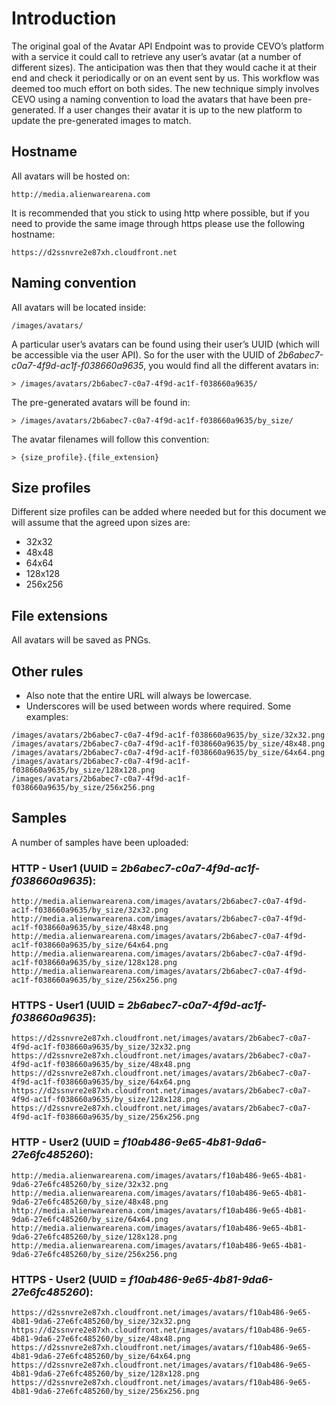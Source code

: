 # Introduction
The original goal of the Avatar API Endpoint was to provide CEVO’s platform with a service it could call to retrieve any user’s avatar (at a number of different sizes).  The anticipation was then that they would cache it at their end and check it periodically or on an event sent by us.  This workflow was deemed too much effort on both sides.  The new technique simply involves CEVO using a naming convention to load the avatars that have been pre-generated.  If a user changes their avatar it is up to the new platform to update the pre-generated images to match.
## Hostname
All avatars will be hosted on:
```
http://media.alienwarearena.com
```
It is recommended that you stick to using http where possible, but if you need to provide the same image through https please use the following hostname:
```
https://d2ssnvre2e87xh.cloudfront.net
```
## Naming convention
All avatars will be located inside:
```
/images/avatars/
```
A particular user’s avatars can be found using their user’s UUID (which will be accessible via the user API).  So for the user with the UUID of *2b6abec7-c0a7-4f9d-ac1f-f038660a9635*, you would find all the different avatars in:
```
> /images/avatars/2b6abec7-c0a7-4f9d-ac1f-f038660a9635/
```
The pre-generated avatars will be found in:
```
> /images/avatars/2b6abec7-c0a7-4f9d-ac1f-f038660a9635/by_size/
```
The avatar filenames will follow this convention:
```
> {size_profile}.{file_extension}
```
## Size profiles
Different size profiles can be added where needed but for this document we will assume that the agreed upon sizes are:
- 32x32
- 48x48
- 64x64
- 128x128
- 256x256
## File extensions
All avatars will be saved as PNGs.
## Other rules
- Also note that the entire URL will always be lowercase.
- Underscores will be used between words where required.
Some examples:
```
/images/avatars/2b6abec7-c0a7-4f9d-ac1f-f038660a9635/by_size/32x32.png
/images/avatars/2b6abec7-c0a7-4f9d-ac1f-f038660a9635/by_size/48x48.png
/images/avatars/2b6abec7-c0a7-4f9d-ac1f-f038660a9635/by_size/64x64.png
/images/avatars/2b6abec7-c0a7-4f9d-ac1f-f038660a9635/by_size/128x128.png
/images/avatars/2b6abec7-c0a7-4f9d-ac1f-f038660a9635/by_size/256x256.png
```
## Samples
A number of samples have been uploaded:
### HTTP - User1 (UUID = *2b6abec7-c0a7-4f9d-ac1f-f038660a9635*):
```
http://media.alienwarearena.com/images/avatars/2b6abec7-c0a7-4f9d-ac1f-f038660a9635/by_size/32x32.png
http://media.alienwarearena.com/images/avatars/2b6abec7-c0a7-4f9d-ac1f-f038660a9635/by_size/48x48.png
http://media.alienwarearena.com/images/avatars/2b6abec7-c0a7-4f9d-ac1f-f038660a9635/by_size/64x64.png
http://media.alienwarearena.com/images/avatars/2b6abec7-c0a7-4f9d-ac1f-f038660a9635/by_size/128x128.png
http://media.alienwarearena.com/images/avatars/2b6abec7-c0a7-4f9d-ac1f-f038660a9635/by_size/256x256.png
```
### HTTPS - User1 (UUID = *2b6abec7-c0a7-4f9d-ac1f-f038660a9635*):
```
https://d2ssnvre2e87xh.cloudfront.net/images/avatars/2b6abec7-c0a7-4f9d-ac1f-f038660a9635/by_size/32x32.png
https://d2ssnvre2e87xh.cloudfront.net/images/avatars/2b6abec7-c0a7-4f9d-ac1f-f038660a9635/by_size/48x48.png 
https://d2ssnvre2e87xh.cloudfront.net/images/avatars/2b6abec7-c0a7-4f9d-ac1f-f038660a9635/by_size/64x64.png 
https://d2ssnvre2e87xh.cloudfront.net/images/avatars/2b6abec7-c0a7-4f9d-ac1f-f038660a9635/by_size/128x128.png 
https://d2ssnvre2e87xh.cloudfront.net/images/avatars/2b6abec7-c0a7-4f9d-ac1f-f038660a9635/by_size/256x256.png
```
### HTTP - User2 (UUID = *f10ab486-9e65-4b81-9da6-27e6fc485260*):
```
http://media.alienwarearena.com/images/avatars/f10ab486-9e65-4b81-9da6-27e6fc485260/by_size/32x32.png
http://media.alienwarearena.com/images/avatars/f10ab486-9e65-4b81-9da6-27e6fc485260/by_size/48x48.png
http://media.alienwarearena.com/images/avatars/f10ab486-9e65-4b81-9da6-27e6fc485260/by_size/64x64.png
http://media.alienwarearena.com/images/avatars/f10ab486-9e65-4b81-9da6-27e6fc485260/by_size/128x128.png
http://media.alienwarearena.com/images/avatars/f10ab486-9e65-4b81-9da6-27e6fc485260/by_size/256x256.png
```
### HTTPS - User2 (UUID = *f10ab486-9e65-4b81-9da6-27e6fc485260*):
```
https://d2ssnvre2e87xh.cloudfront.net/images/avatars/f10ab486-9e65-4b81-9da6-27e6fc485260/by_size/32x32.png
https://d2ssnvre2e87xh.cloudfront.net/images/avatars/f10ab486-9e65-4b81-9da6-27e6fc485260/by_size/48x48.png
https://d2ssnvre2e87xh.cloudfront.net/images/avatars/f10ab486-9e65-4b81-9da6-27e6fc485260/by_size/64x64.png
https://d2ssnvre2e87xh.cloudfront.net/images/avatars/f10ab486-9e65-4b81-9da6-27e6fc485260/by_size/128x128.png
https://d2ssnvre2e87xh.cloudfront.net/images/avatars/f10ab486-9e65-4b81-9da6-27e6fc485260/by_size/256x256.png
```
